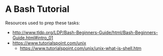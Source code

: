 # A Bash Tutorial

Resources used to prep these tasks:

- http://www.tldp.org/LDP/Bash-Beginners-Guide/html/Bash-Beginners-Guide.html#intro_01
- https://www.tutorialspoint.com/unix
  - https://www.tutorialspoint.com/unix/unix-what-is-shell.htm




